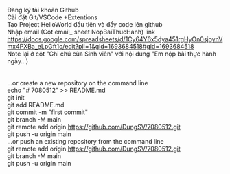 Đăng ký tài khoản Github <br>
Cài đặt Git/VSCode +Extentions  <br>
Tạo Project HelloWorld đầu tiên và đẩy code lên github  <br>
Nhập email (Cột email_ sheet NopBaiThucHanh) link https://docs.google.com/spreadsheets/d/1Cy64Y6x5dya451rgHyOn0sjoynVmx4PXBa_eLpGft1c/edit?pli=1&gid=1693684518#gid=1693684518  <br>
Note lại ở cột "Ghi chú của Sinh viên" với nội dung "Em nộp bài thực hành ngày...)  <br>
 <br> <br>
…or create a new repository on the command line  <br>
echo "# 7080512" >> README.md  <br>
git init  <br>
git add README.md  <br>
git commit -m "first commit"  <br>
git branch -M main <br>
git remote add origin https://github.com/DungSV/7080512.git <br>
git push -u origin main <br>
…or push an existing repository from the command line <br>
git remote add origin https://github.com/DungSV/7080512.git <br>
git branch -M main <br>
git push -u origin main